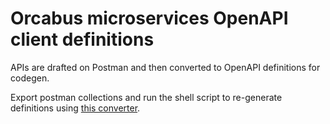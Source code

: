 # Orcabus microservices OpenAPI client definitions

APIs are drafted on Postman and then converted to OpenAPI definitions for codegen.

Export postman collections and run the shell script to re-generate definitions using [this converter](https://joolfe.github.io/postman-to-openapi/).
